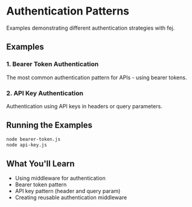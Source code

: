 # Authentication Patterns

Examples demonstrating different authentication strategies with fej.

## Examples

### 1. Bearer Token Authentication
The most common authentication pattern for APIs - using bearer tokens.

### 2. API Key Authentication
Authentication using API keys in headers or query parameters.

## Running the Examples

```bash
node bearer-token.js
node api-key.js
```

## What You'll Learn

- Using middleware for authentication
- Bearer token pattern
- API key pattern (header and query param)
- Creating reusable authentication middleware
